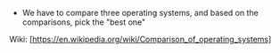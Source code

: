 
- We have to compare three operating systems, and based on the comparisons, pick the "best one"


Wiki:
[https://en.wikipedia.org/wiki/Comparison_of_operating_systems]

